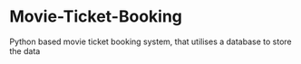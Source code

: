 # Movie-Ticket-Booking
Python based movie ticket booking system, that utilises a database to store the data
